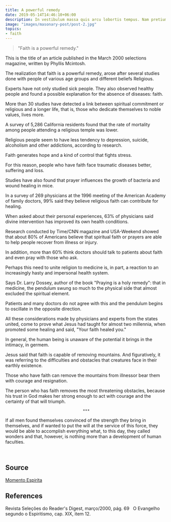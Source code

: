 ```yaml
---
title: A powerful remedy
date: 2019-05-14T14:46:10+06:00
description: In vestibulum massa quis arcu lobortis tempus. Nam pretium arcu in odio vulputate luctus.
image: "images/masonary-post/post-2.jpg"
topics:
- faith
---
```


> "Faith is a powerful remedy."

This is the title of an article published in the March 2000 selections magazine,
written by Phyllis Mcintosh.

The realization that faith is a powerful remedy, arose after several
studies done with people of various age groups and different beliefs
Religious.

Experts have not only studied sick people. They also observed
healthy people and found a possible explanation for the absence of
diseases: faith.

More than 30 studies have detected a link between spiritual commitment or
religious and a longer life, that is, those who dedicate themselves to noble values,
lives more.

A survey of 5,286 California residents found that the rate of
mortality among people attending a religious temple was lower.

Religious people seem to have less tendency to depression, suicide,
alcoholism and other addictions, according to research.

Faith generates hope and a kind of control that fights stress.

For this reason, people who have faith face traumatic diseases better,
suffering and loss.

Studies have also found that prayer influences the growth of bacteria
and wound healing in mice.

In a survey of 269 physicians at the 1996 meeting of the American Academy of
family doctors, 99% said they believe religious faith can contribute
for healing.

When asked about their personal experiences, 63% of physicians said
divine intervention has improved its own health conditions.

Research conducted by Time/CNN magazine and USA-Weekend showed that
about 80% of Americans believe that spiritual faith or prayers
are able to help people recover from illness or injury.

In addition, more than 60% think doctors should talk to patients
about faith and even pray with those who ask.

Perhaps this need to unite religion to medicine is, in part, a
reaction to an increasingly hasty and impersonal health system.

Says Dr. Larry Dossey, author of the book "Praying is a holy remedy": that in
medicine, the pendulum swung so much to the physical side that almost excluded the
spiritual element.

Patients and many doctors do not agree with this and the pendulum begins to
oscillate in the opposite direction.

All these considerations made by physicians and experts from the states
united, come to prove what Jesus had taught for almost two millennia, when
promoted some healing and said, "Your faith healed you."

In general, the human being is unaware of the potential it brings in the
intimacy, in germem.

Jesus said that faith is capable of removing mountains. And figuratively, it was
referring to the difficulties and obstacles that creatures face in their
earthly existence.

Those who have faith can remove the mountains from illnessor bear them with
courage and resignation.

The person who has faith removes the most threatening obstacles, because his
trust in God makes her strong enough to act with courage and the certainty of
that will triumph.

                                      ***

If all men found themselves convinced of the strength they bring in themselves, and if
wanted to put the will at the service of this force, they would be able to accomplish everything
what, to this day, they called wonders and that, however, is nothing more than a
development of human faculties.

 
## Source
[Momento Espirita](http://www.momento.com.br/pt/ler_texto.php?id=483)

## References
Revista Seleções do Reader's Digest, março/2000, pág. 69  
O Evangelho segundo o Espiritismo, cap. XIX, item 12.


